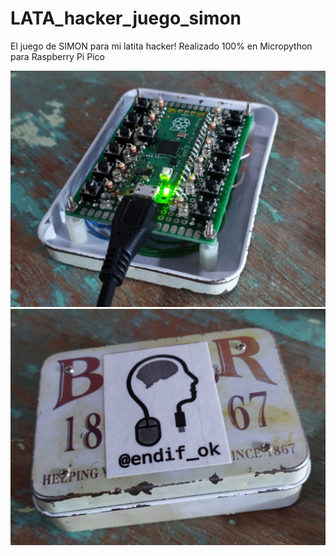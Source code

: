 # LATA_hacker_juego_simon
El juego de SIMON para mi latita hacker! Realizado 100% en Micropython para Raspberry Pi Pico

<img src=https://github.com/TenoTrash/LATA_hacker_macropad/blob/main/2023-11-23%2020.29.51.jpg>

<img src=https://github.com/TenoTrash/LATA_hacker_macropad/blob/main/2023-11-23%2020.30.13.jpg>
